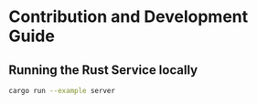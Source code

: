 # Contribution and Development Guide

## Running the Rust Service locally
```sh
cargo run --example server
```